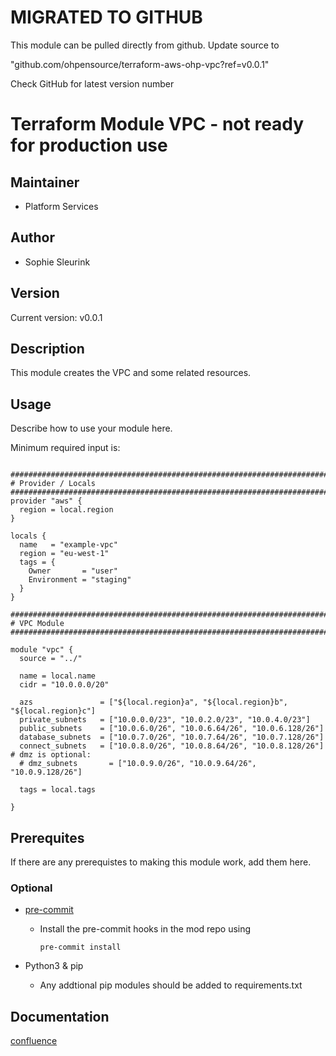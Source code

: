 # MIGRATED TO GITHUB
This module can be pulled directly from github. Update source to

"github.com/ohpensource/terraform-aws-ohp-vpc?ref=v0.0.1"

Check GitHub for latest version number

# Terraform Module VPC - not ready for production use

## Maintainer

* Platform Services

## Author

* Sophie Sleurink

## Version

Current version: v0.0.1

## Description

This module creates the VPC and some related resources.

## Usage

Describe how to use your module here.

Minimum required input is:

```

################################################################################
# Provider / Locals 
################################################################################
provider "aws" {
  region = local.region
}

locals {
  name   = "example-vpc"
  region = "eu-west-1"
  tags = {
    Owner       = "user"
    Environment = "staging"
  }
}

################################################################################
# VPC Module
################################################################################

module "vpc" {
  source = "../"

  name = local.name
  cidr = "10.0.0.0/20"

  azs               = ["${local.region}a", "${local.region}b", "${local.region}c"]
  private_subnets   = ["10.0.0.0/23", "10.0.2.0/23", "10.0.4.0/23"]
  public_subnets    = ["10.0.6.0/26", "10.0.6.64/26", "10.0.6.128/26"]
  database_subnets  = ["10.0.7.0/26", "10.0.7.64/26", "10.0.7.128/26"]
  connect_subnets   = ["10.0.8.0/26", "10.0.8.64/26", "10.0.8.128/26"]
# dmz is optional:
  # dmz_subnets       = ["10.0.9.0/26", "10.0.9.64/26", "10.0.9.128/26"]

  tags = local.tags

}
```

## Prerequites

If there are any prerequistes to making this module work, add them here.

### Optional

* [pre-commit](https://pre-commit.com/#install)
    * Install the pre-commit hooks in the mod repo using

      ```(text)
      pre-commit install
      ```

* Python3 & pip
    * Any addtional pip modules should be added to requirements.txt

## Documentation

[confluence](https://ohpendev.atlassian.net/wiki/spaces/CCE/pages/2062320795/Terraform+Modules)

